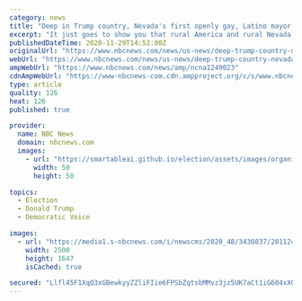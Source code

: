 ```yaml
---
category: news
title: "Deep in Trump country, Nevada's first openly gay, Latino mayor leads a blue-leaning city"
excerpt: "It just goes to show you that rural America and rural Nevada aren’t just monoliths,\" said Daniel Corona, mayor of West Wendover."
publishedDateTime: 2020-11-29T14:52:00Z
originalUrl: "https://www.nbcnews.com/news/us-news/deep-trump-country-nevada-s-first-openly-gay-latino-mayor-n1249023"
webUrl: "https://www.nbcnews.com/news/us-news/deep-trump-country-nevada-s-first-openly-gay-latino-mayor-n1249023"
ampWebUrl: "https://www.nbcnews.com/news/amp/ncna1249023"
cdnAmpWebUrl: "https://www-nbcnews-com.cdn.ampproject.org/c/s/www.nbcnews.com/news/amp/ncna1249023"
type: article
quality: 126
heat: 126
published: true

provider:
  name: NBC News
  domain: nbcnews.com
  images:
    - url: "https://smartableai.github.io/election/assets/images/organizations/nbcnews.com-50x50.jpg"
      width: 50
      height: 50

topics:
  - Election
  - Donald Trump
  - Democratic Voice

images:
  - url: "https://media1.s-nbcnews.com/i/newscms/2020_48/3430837/201124-nevada-blue-town-daniel-corona-mn-1608_68d4dd9544a529d76702ee23e89342d6.JPG"
    width: 2500
    height: 1647
    isCached: true

secured: "Llfl45F1XqO3xGBewkyyZZliFIie6FPSbZqtsbMMvz3jz5UK7aCt1iG604xXGn99I53q2/+e6ssvrcJLCSbq5kW9r8uMsHf+VsGyJdKl8s5p1Ww3UGzWZf4tgFEUXH7yrlmgVVbrwl2iHBWDQ7ItgT97S3arysXX/PriBjOqxoXGwgdzm49ragGr974jJgzPwtC+AcDxudLguRqvfW54f1bjOBqE4Dx5CWIyrGpE3P/BWPi0+lXU0vw/LBvLRrOL/u81Fy+sKBfKCcOfN0MO26cSF+7cSHRAZCD4zvxwzqeEph37Sp8xnFzbjte6p5eVznZcwir+1Bl96Xxt9WA21TAFZ0h+Mo0ovSV2JRm5SpA=;9ixi3tXR7lVp6iRkyq5O1A=="
---
```


